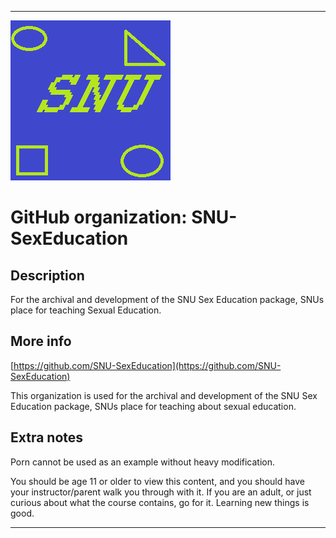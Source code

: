 
***

![SNU_blue_and_gold_legacy_icon.png failed to load. The file may be missing or corrupt. Check the file path for errors first.](/AdditionalInfo/1/SNU-SexEducation/SNU_blue_and_gold_legacy_icon.png)

# GitHub organization: SNU-SexEducation

## Description

For the archival and development of the SNU Sex Education package, SNUs place for teaching Sexual Education.

## More info

[https://github.com/SNU-SexEducation](https://github.com/SNU-SexEducation)

This organization is used for the archival and development of the SNU Sex Education package, SNUs place for teaching about sexual education.

## Extra notes

Porn cannot be used as an example without heavy modification.

You should be age 11 or older to view this content, and you should have your instructor/parent walk you through with it. If you are an adult, or just curious about what the course contains, go for it. Learning new things is good.

***
